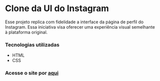 # Clone da UI do Instagram
Esse projeto replica com fidelidade a interface da página de perfil do Instagram. Essa iniciativa visa oferecer uma experiência visual semelhante à plataforma original.
### Tecnologias utilizadas
- HTML
- CSS

### Acesse o site por [aqui](https://douglasjosebarboza.github.io/UI-Instagram/)
